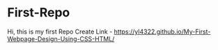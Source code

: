 # First-Repo
Hi, this is my first Repo Create
Link - https://yl4322.github.io/My-First-Webpage-Design-Using-CSS-HTML/
